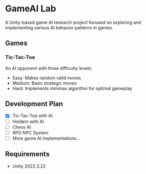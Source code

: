 # GameAI Lab

A Unity-based game AI research project focused on exploring and implementing various AI behavior patterns in games.

## Games

### Tic-Tac-Toe
An AI opponent with three difficulty levels:
- Easy: Makes random valid moves
- Medium: Basic strategic moves
- Hard: Implements minimax algorithm for optimal gameplay

## Development Plan
- [x] Tic-Tac-Toe with AI
- [ ] Holdem with AI
- [ ] Chess AI
- [ ] RPG NPC System
- [ ] More game AI implementations...

## Requirements
- Unity 2022.3.22
